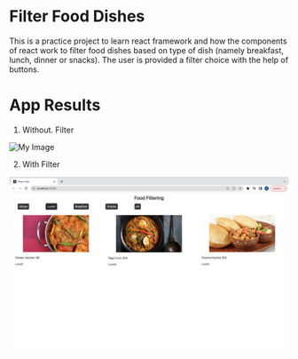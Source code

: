 # Filter Food Dishes

This is a practice project to learn react framework and how the components of react work to filter food dishes based on type of dish (namely breakfast, lunch, dinner or snacks). The user is provided a filter choice with the help of buttons. 

# App Results

1. Without. Filter

![My Image](noFilter.png)


2. With Filter

![My Image](filter.png)

